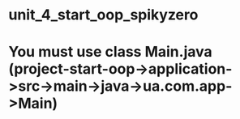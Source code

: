 # unit_4_start_oop_spikyzero
# You must use class Main.java (project-start-oop->application->src->main->java->ua.com.app->Main)
